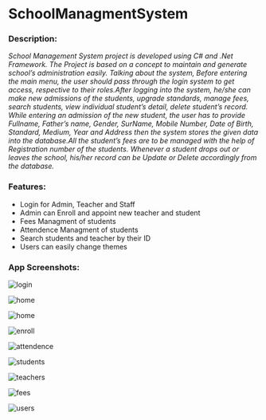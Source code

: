 # SchoolManagmentSystem 

### Description:

_School Management System project is developed using C# and .Net Framework. The Project is based on a concept to maintain and generate school’s administration easily. Talking about the system, Before entering the main menu, the user should pass through the login system to get access, respective to their roles.After logging into the system, he/she can make new admissions of the students, upgrade standards, manage fees, search students, view individual student’s detail, delete student’s record. While entering an admission of the new student, the user has to provide Fullname, Father’s name, Gender, SurName, Mobile Number, Date of Birth, Standard, Medium, Year and Address then the system stores the given data into the database.All the student’s fees are to be managed with the help of Registration number of the students. Whenever a student drops out or leaves the school, his/her record can be Update or Delete accordingly from the database._

### Features:

- Login for Admin, Teacher and Staff
- Admin can Enroll and appoint new teacher and student
- Fees Managment of students
- Attendence Managment of students
- Search students and teacher by their ID
- Users can easily change themes
    
### App Screenshots:

![login](https://github.com/MuhammadDaniyal32/SchoolManagmentSystem-WinFormApp/blob/main/Project%20ScreenShots/bandicam%202022-07-19%2013-16-28-738.jpg)

![home](https://github.com/MuhammadDaniyal32/SchoolManagmentSystem-WinFormApp/blob/main/Project%20ScreenShots/bandicam%202022-07-19%2013-17-28-790.jpg)

![home](https://github.com/MuhammadDaniyal32/SchoolManagmentSystem-WinFormApp/blob/main/Project%20ScreenShots/bandicam%202022-07-19%2013-21-09-500.jpg)

![enroll](https://github.com/MuhammadDaniyal32/SchoolManagmentSystem-WinFormApp/blob/main/Project%20ScreenShots/bandicam%202022-07-19%2013-18-14-345.jpg)

![attendence](https://github.com/MuhammadDaniyal32/SchoolManagmentSystem-WinFormApp/blob/main/Project%20ScreenShots/bandicam%202022-07-19%2013-19-05-489.jpg)

![students](https://github.com/MuhammadDaniyal32/SchoolManagmentSystem-WinFormApp/blob/main/Project%20ScreenShots/bandicam%202022-07-19%2013-19-17-107.jpg)

![teachers](https://github.com/MuhammadDaniyal32/SchoolManagmentSystem-WinFormApp/blob/main/Project%20ScreenShots/bandicam%202022-07-19%2013-19-31-647.jpg)

![fees](https://github.com/MuhammadDaniyal32/SchoolManagmentSystem-WinFormApp/blob/main/Project%20ScreenShots/bandicam%202022-07-19%2013-19-46-336.jpg)

![users](https://github.com/MuhammadDaniyal32/SchoolManagmentSystem-WinFormApp/blob/main/Project%20ScreenShots/bandicam%202022-07-19%2013-19-53-936.jpg)
